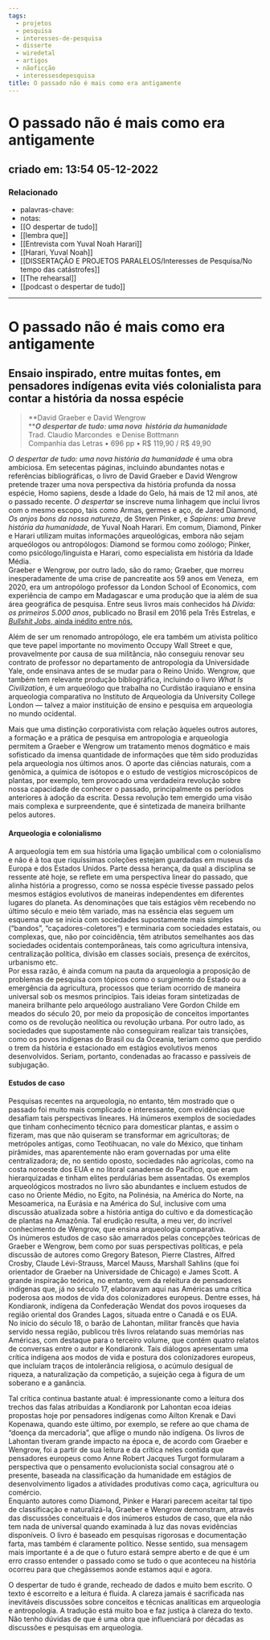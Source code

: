 ```yaml
---
tags:
  - projetos
  - pesquisa
  - interesses-de-pesquisa
  - disserte
  - wiredetal
  - artigos
  - nãoficção
  - interessesdepesquisa
title: O passado não é mais como era antigamente
---
```


# O passado não é mais como era antigamente

## criado em: 13:54 05-12-2022

### Relacionado

- palavras-chave: 
- notas: 
- [[O despertar de tudo]]
- [[lembra que]]
- [[Entrevista com Yuval Noah Harari]]
- [[Harari, Yuval Noah]]
- [[DISSERTAÇÃO E PROJETOS PARALELOS/Interesses de Pesquisa/No tempo das catástrofes]]
- [[The rehearsal]]
- [[podcast o despertar de tudo]]
---

# O passado não é mais como era antigamente

## Ensaio inspirado, entre muitas fontes, em pensadores indígenas evita viés colonialista para contar a história da nossa espécie

>**David Graeber e David Wengrow  
****_O despertar de tudo: uma nova  história da humanidade_**  
Trad. Claudio Marcondes  e Denise Bottmann  
Companhia das Letras • 696 pp • R$ 119,90 / R$ 49,90

_O despertar de tudo: uma nova história da humanidade_ é uma obra ambiciosa. Em setecentas páginas, incluindo abundantes notas e referências bibliográficas, o livro de David Graeber e David Wengrow pretende trazer uma nova perspectiva da história profunda da nossa espécie, Homo sapiens, desde a Idade do Gelo, há mais de 12 mil anos, até o passado recente. _O despertar_ se inscreve numa linhagem que inclui livros com o mesmo escopo, tais como Armas, germes e aço, de Jared Diamond, _Os anjos bons da nossa natureza_, de Steven Pinker, e _Sapiens: uma breve história da humanidade_, de Yuval Noah Harari. Em comum, Diamond, Pinker e Harari utilizam muitas informações arqueológicas, embora não sejam arqueólogos ou antropólogos: Diamond se formou como zoólogo; Pinker, como psicólogo/linguista e Harari, como especialista em história da Idade Média.  
Graeber e Wengrow, por outro lado, são do ramo; Graeber, que morreu inesperadamente de uma crise de pancreatite aos 59 anos em Veneza,  em 2020, era um antropólogo professor da London School of Economics, com experiência de campo em Madagascar e uma produção que ia além de sua área geográfica de pesquisa. Entre seus livros mais conhecidos há _Dívida: os primeiros 5.000 anos_, publicado no Brasil em 2016 pela Três Estrelas, e [_Bullshit Jobs_, ainda inédito entre nós.](https://quatrocincoum.folha.uol.com.br/br/resenhas/desigualdades/a-vida-nao-e-util) 

Além de ser um renomado antropólogo, ele era também um ativista político que teve papel importante no movimento Occupy Wall Street e que, provavelmente por causa de sua militância, não conseguiu renovar seu contrato de professor no departamento de antropologia da Universidade Yale, onde ensinava antes de se mudar para o Reino Unido. Wengrow, que também tem relevante produção bibliográfica, incluindo o livro _What Is Civilization_, é um arqueólogo que trabalha no Curdistão iraquiano e ensina arqueologia comparativa no Instituto de Arqueologia da University College London — talvez a maior instituição de ensino e pesquisa em arqueologia no mundo ocidental.

Mais que uma distinção corporativista com relação àqueles outros autores, a formação e a prática de pesquisa em antropologia e arqueologia permitem a Graeber e Wengrow um tratamento menos dogmático e mais sofisticado da imensa quantidade de informações que têm sido produzidas pela arqueologia nos últimos anos. O aporte das ciências naturais, com a genômica, a química de isótopos e o estudo de vestígios microscópicos de plantas, por exemplo, tem provocado uma verdadeira revolução sobre nossa capacidade de conhecer o passado, principalmente os períodos anteriores à adoção da escrita. Dessa revolução tem emergido uma visão mais complexa e surpreendente, que é sintetizada de maneira brilhante pelos autores. 

#### Arqueologia e colonialismo

A arqueologia tem em sua história uma ligação umbilical com o colonialismo e não é à toa que riquíssimas coleções estejam guardadas em museus da Europa e dos Estados Unidos. Parte dessa herança, da qual a disciplina se ressente até hoje, se reflete em uma perspectiva linear do passado, que alinha história a progresso, como se nossa espécie tivesse passado pelos mesmos estágios evolutivos de maneiras independentes em diferentes lugares do planeta. As denominações que tais estágios vêm recebendo no último século e meio têm variado, mas na essência elas seguem um esquema que se inicia com sociedades supostamente mais simples (“bandos”, “caçadores-coletores”) e terminaria com sociedades estatais, ou complexas, que, não por coincidência, têm atributos semelhantes aos das sociedades ocidentais contemporâneas, tais como agricultura intensiva, centralização política, divisão em classes sociais, presença de exércitos, urbanismo etc.  
Por essa razão, é ainda comum na pauta da arqueologia a proposição de problemas de pesquisa com tópicos como o surgimento do Estado ou a emergência da agricultura, processos que teriam ocorrido de maneira universal sob os mesmos princípios. Tais ideias foram sintetizadas de maneira brilhante pelo arqueólogo australiano Vere Gordon Childe em meados do século 20, por meio da proposição de conceitos importantes como os de revolução neolítica ou revolução urbana. Por outro lado, as sociedades que supostamente não conseguiram realizar tais transições, como os povos indígenas do Brasil ou da Oceania, teriam como que perdido o trem da história e estacionado em estágios evolutivos menos desenvolvidos. Seriam, portanto, condenadas ao fracasso e passíveis de subjugação.

#### Estudos de caso

Pesquisas recentes na arqueologia, no entanto, têm mostrado que o passado foi muito mais complicado e interessante, com evidências que desafiam tais perspectivas lineares. Há inúmeros exemplos de sociedades que tinham conhecimento técnico para domesticar plantas, e assim o fizeram, mas que não quiseram se transformar em agricultoras; de metrópoles antigas, como Teotihuacan, no vale do México, que tinham pirâmides, mas aparentemente não eram governadas por uma elite centralizadora; de, no sentido oposto, sociedades não agrícolas, como na costa noroeste dos EUA e no litoral canadense do Pacífico, que eram hierarquizadas e tinham elites perdulárias bem assentadas. Os exemplos arqueológicos mostrados no livro são abundantes e incluem estudos de caso no Oriente Médio, no Egito, na Polinésia, na América do Norte, na Mesoamerica, na Eurásia e na América do Sul, inclusive com uma discussão atualizada sobre a história antiga do cultivo e da domesticação de plantas na Amazônia. Tal erudição resulta, a meu ver, do incrível conhecimento de Wengrow, que ensina arqueologia comparativa.  
Os inúmeros estudos de caso são amarrados pelas concepções teóricas de Graeber e Wengrow, bem como por suas perspectivas políticas, e pela discussão de autores como Gregory Bateson, Pierre Clastres, Alfred Crosby, Claude Lévi-Strauss, Marcel Mauss, Marshall Sahlins (que foi orientador de Graeber na Universidade de Chicago) e James Scott. A grande inspiração teórica, no entanto, vem da releitura de pensadores indígenas que, já no século 17, elaboravam aqui nas Américas uma crítica poderosa aos modos de vida dos colonizadores europeus. Dentre esses, há Kondiaronk, indígena da Confederação Wendat dos povos iroqueses da região oriental dos Grandes Lagos, situada entre o Canadá e os EUA.  
No início do século 18, o barão de Lahontan, militar francês que havia servido nessa região, publicou três livros relatando suas memórias nas Américas, com destaque para o terceiro volume, que contém quatro relatos de conversas entre o autor e Kondiaronk. Tais diálogos apresentam uma crítica indígena aos modos de vida e postura dos colonizadores europeus, que incluíam traços de intolerância religiosa, o acúmulo desigual de riqueza, a naturalização da competição, a sujeição cega à figura de um soberano e a ganância. 

Tal crítica continua bastante atual: é impressionante como a leitura dos trechos das falas atribuídas a Kondiaronk por Lahontan ecoa ideias propostas hoje por pensadores indígenas como Ailton Krenak e Davi Kopenawa, quando este último, por exemplo, se refere ao que chama de “doença da mercadoria”, que aflige o mundo não indígena. Os livros de Lahontan tiveram grande impacto na época e, de acordo com Graeber e Wengrow, foi a partir de sua leitura e da crítica neles contida que pensadores europeus como Anne Robert Jacques Turgot formularam a perspectiva que o pensamento evolucionista social consagrou até o presente, baseada na classificação da humanidade em estágios de desenvolvimento ligados a atividades produtivas como caça, agricultura ou comércio.  
Enquanto autores como Diamond, Pinker e Harari parecem aceitar tal tipo de classificação e naturalizá-la, Graeber e Wengrow demonstram, através das discussões conceituais e dos inúmeros estudos de caso, que ela não tem nada de universal quando examinada à luz das novas evidências disponíveis. O livro é baseado em pesquisas rigorosas e documentação farta, mas também é claramente político. Nesse sentido, sua mensagem mais importante é a de que o futuro estará sempre aberto e de que é um erro crasso entender o passado como se tudo o que aconteceu na história ocorreu para que chegássemos aonde estamos aqui e agora. 

O despertar de tudo é grande, recheado de dados e muito bem escrito. O texto é escorreito e a leitura é fluida. A clareza jamais é sacrificada nas inevitáveis discussões sobre conceitos e técnicas analíticas em arqueologia e antropologia. A tradução está muito boa e faz justiça à clareza do texto. Não tenho dúvidas de que é uma obra que influenciará por décadas as discussões e pesquisas em arqueologia.

